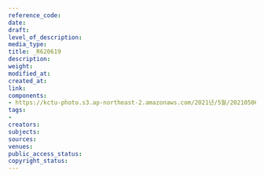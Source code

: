 ```yaml
---
reference_code: 
date: 
draft: 
level_of_description: 
media_type: 
title: _R620619
description: 
weight: 
modified_at: 
created_at: 
link: 
components:
- https://kctu-photo.s3.ap-northeast-2.amazonaws.com/2021년/5월/20210506_최저임금위원회+권순원+공익위원+사퇴촉구+기자회견/서울본부/_R620619.jpg
tags:
- 
creators: 
subjects: 
sources: 
venues: 
public_access_status: 
copyright_status: 
---
```

